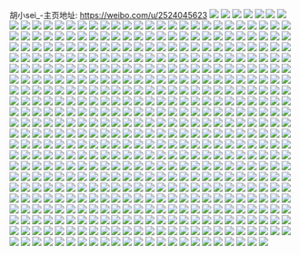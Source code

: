 胡小sei_-主页地址: https://weibo.com/u/2524045623 
![](https://wx4.sinaimg.cn/mw2000/9671e137ly1h9jtizzj4oj229k30rb2b.jpg) 
![](https://wx4.sinaimg.cn/mw2000/9671e137ly1h9jtixs7szj20sg16oe3r.jpg) 
![](https://wx4.sinaimg.cn/mw2000/9671e137ly1h9jtj1sfbcj226x2x8b2b.jpg) 
![](https://wx4.sinaimg.cn/mw2000/9671e137ly1h9jtj3lduij229d30ihdu.jpg) 
![](https://wx4.sinaimg.cn/mw2000/9671e137ly1h9jtj534hcj216o1kwe16.jpg) 
![](https://wx4.sinaimg.cn/mw2000/9671e137ly1h9jtj4ol1tj22bm33hb2b.jpg) 
![](https://wx4.sinaimg.cn/mw2000/9671e137ly1h9ct6jy5noj22c0340npf.jpg) 
![](https://wx4.sinaimg.cn/mw2000/9671e137ly1h9ct6kn1z4j20ph11v16u.jpg) 
![](https://wx4.sinaimg.cn/mw2000/9671e137ly1h94yoa6qpzj20u01917e5.jpg) 
![](https://wx4.sinaimg.cn/mw2000/9671e137ly1h8vrreds8tj235s23ukjm.jpg) 
![](https://wx4.sinaimg.cn/mw2000/9671e137gy1h8jf7hknqqj20u018ztf4.jpg) 
![](https://wx4.sinaimg.cn/mw2000/9671e137gy1h8jf7gxkb1j218z0u0qfx.jpg) 
![](https://wx4.sinaimg.cn/mw2000/9671e137gy1h8jf7i7z0pj20u018z44z.jpg) 
![](https://wx4.sinaimg.cn/mw2000/9671e137gy1h88j7a2yedj22c02bzhdt.jpg) 
![](https://wx4.sinaimg.cn/mw2000/9671e137ly1h8143k3xccj21400u07l5.jpg) 
![](https://wx4.sinaimg.cn/mw2000/9671e137ly1h8143i1egtj21400u0tj1.jpg) 
![](https://wx4.sinaimg.cn/mw2000/9671e137ly1h7e1u9pt25j22801o0hdu.jpg) 
![](https://wx4.sinaimg.cn/mw2000/9671e137ly1h76ew4h3l4j20tz10h41n.jpg) 
![](https://wx4.sinaimg.cn/mw2000/9671e137ly1h729immktij20ru0qnmxj.jpg) 
![](https://wx4.sinaimg.cn/mw2000/9671e137ly1h6mgf1ech7j20u0140qah.jpg) 
![](https://wx4.sinaimg.cn/mw2000/9671e137ly1h69vlbsi7bj20u013qwq1.jpg) 
![](https://wx4.sinaimg.cn/mw2000/9671e137ly1h630o1gqa9j21400u048o.jpg) 
![](https://wx4.sinaimg.cn/mw2000/9671e137ly1h630o0sjwyj20u0140qcw.jpg) 
![](https://wx4.sinaimg.cn/mw2000/9671e137ly1h630o162akj21400u0n2m.jpg) 
![](https://wx4.sinaimg.cn/mw2000/9671e137ly1h5xzi09paxj20u01dujxn.jpg) 
![](https://wx4.sinaimg.cn/mw2000/9671e137ly1h5utx77jsqj21x12k27wh.jpg) 
![](https://wx4.sinaimg.cn/mw2000/9671e137ly1h5utx7y8aij2340340qv5.jpg) 
![](https://wx4.sinaimg.cn/mw2000/9671e137ly1h5i0pv3ggbj20u0191n7d.jpg) 
![](https://wx4.sinaimg.cn/mw2000/9671e137ly1h5i0ptirg6j20u014079p.jpg) 
![](https://wx4.sinaimg.cn/mw2000/9671e137ly1h5i0pucu0wj20u010x7c4.jpg) 
![](https://wx4.sinaimg.cn/mw2000/9671e137ly1h5i0pvn23uj21910u0wjv.jpg) 
![](https://wx4.sinaimg.cn/mw2000/9671e137ly1h4yk4u3i3xj22nn1zqb29.jpg) 
![](https://wx4.sinaimg.cn/mw2000/9671e137ly1h4yk50u6moj20zk0qodhg.jpg) 
![](https://wx4.sinaimg.cn/mw2000/9671e137ly1h4yk4vxx6jj22bm1jr7wh.jpg) 
![](https://wx4.sinaimg.cn/mw2000/9671e137ly1h4yk50ctbcj22a431hqv7.jpg) 
![](https://wx4.sinaimg.cn/mw2000/9671e137ly1h4txe2opzxj23402c0npf.jpg) 
![](https://wx4.sinaimg.cn/mw2000/9671e137ly1h4txeau61sj22dc35s1kz.jpg) 
![](https://wx4.sinaimg.cn/mw2000/9671e137ly1h4txe45jxnj22dc35s1dt.jpg) 
![](https://wx4.sinaimg.cn/mw2000/9671e137ly1h4sq32fi43j21o0280e82.jpg) 
![](https://wx4.sinaimg.cn/mw2000/9671e137ly1h4jbrdmiogj20zk0qodhg.jpg) 
![](https://wx4.sinaimg.cn/mw2000/9671e137ly1h3rbvwu88fj20ty0olwi0.jpg) 
![](https://wx4.sinaimg.cn/mw2000/9671e137ly1h3kevz4no9j20u01hc45g.jpg) 
![](https://wx4.sinaimg.cn/mw2000/9671e137ly1h3jq8zy8xtj21hc0u0ahf.jpg) 
![](https://wx4.sinaimg.cn/mw2000/9671e137ly1h36vvr7tfbj20u00u0tfl.jpg) 
![](https://wx4.sinaimg.cn/mw2000/9671e137ly1h2t2kmn7fpj20u00u0n2w.jpg) 
![](https://wx4.sinaimg.cn/mw2000/9671e137ly1h2t2kn458nj20u00u00xy.jpg) 
![](https://wx4.sinaimg.cn/mw2000/9671e137ly1h2t2knxjmdj20u00u0aie.jpg) 
![](https://wx4.sinaimg.cn/mw2000/9671e137ly1h2t2kmbji9j21400u0qao.jpg) 
![](https://wx4.sinaimg.cn/mw2000/9671e137ly1h2t2klx01tj21400u047b.jpg) 
![](https://wx4.sinaimg.cn/mw2000/9671e137ly1h2t2kjysatj21400u0477.jpg) 
![](https://wx4.sinaimg.cn/mw2000/9671e137ly1h2t2kocxuyj20u00u0dlp.jpg) 
![](https://wx4.sinaimg.cn/mw2000/9671e137ly1h2t2klh0gnj20sg23uww6.jpg) 
![](https://wx4.sinaimg.cn/mw2000/9671e137ly1h2t2mri8ynj20u00ua790.jpg) 
![](https://wx4.sinaimg.cn/mw2000/9671e137ly1h2j6kqx0tij20tx0signo.jpg) 
![](https://wx4.sinaimg.cn/mw2000/9671e137ly1h2j6l389myj20tu1giq60.jpg) 
![](https://wx4.sinaimg.cn/mw2000/9671e137ly1h2cwn7jfgcj20ce09c3yv.jpg) 
![](https://wx4.sinaimg.cn/mw2000/9671e137ly1h2abgcykuqj21400u0dn1.jpg) 
![](https://wx4.sinaimg.cn/mw2000/9671e137ly1h2abge4cvtj20u00u011a.jpg) 
![](https://wx4.sinaimg.cn/mw2000/9671e137ly1h2abgb3zepj20u01407ec.jpg) 
![](https://wx4.sinaimg.cn/mw2000/9671e137ly1h26qzz8wz7j20u00u044w.jpg) 
![](https://wx4.sinaimg.cn/mw2000/9671e137ly1h1wsnrkg0rj20wi0nrn1i.jpg) 
![](https://wx4.sinaimg.cn/mw2000/9671e137ly1h1qeuhcphpj20u00ur0zz.jpg) 
![](https://wx4.sinaimg.cn/mw2000/9671e137ly1h1qev63pb5j20rs0rswhe.jpg) 
![](https://wx4.sinaimg.cn/mw2000/9671e137ly1h1m5xmi1bmj20wi0pywj8.jpg) 
![](https://wx4.sinaimg.cn/mw2000/9671e137ly1h1i71j088xj20wi0j241t.jpg) 
![](https://wx4.sinaimg.cn/mw2000/9671e137ly1h1auk474byj20r2103ajw.jpg) 
![](https://wx4.sinaimg.cn/mw2000/9671e137ly1h17acjio6cj20u0140n9b.jpg) 
![](https://wx4.sinaimg.cn/mw2000/9671e137ly1h0umbuiktgj22pe1wwhdy.jpg) 
![](https://wx4.sinaimg.cn/mw2000/9671e137ly1h0niqm7cr1j20v807r74x.jpg) 
![](https://wx4.sinaimg.cn/mw2000/9671e137ly1h0j1dipcp5j20u20sfwhj.jpg) 
![](https://wx4.sinaimg.cn/mw2000/9671e137ly1h0j1dj03z4j20n00lgdhl.jpg) 
![](https://wx4.sinaimg.cn/mw2000/9671e137ly1h0hu41bh08j22c02c0npg.jpg) 
![](https://wx4.sinaimg.cn/mw2000/9671e137ly1h093cv3hm9j20wf0bndg8.jpg) 
![](https://wx4.sinaimg.cn/mw2000/9671e137ly1h08qrt4vk2j20u01vind9.jpg) 
![](https://wx4.sinaimg.cn/mw2000/9671e137ly1gzzz0y39lsj22c02c0npd.jpg) 
![](https://wx4.sinaimg.cn/mw2000/9671e137ly1gzzz0yngo5j20wi0bcmzk.jpg) 
![](https://wx4.sinaimg.cn/mw2000/9671e137ly1gzxyzen0b4j21400u0guj.jpg) 
![](https://wx4.sinaimg.cn/mw2000/9671e137ly1gzxyzdr37rj20u00u010a.jpg) 
![](https://wx4.sinaimg.cn/mw2000/9671e137ly1gzxyzctxiuj20u01400xb.jpg) 
![](https://wx4.sinaimg.cn/mw2000/9671e137ly1gztmu7ipi5j20wi0u440a.jpg) 
![](https://wx4.sinaimg.cn/mw2000/9671e137ly1gzmnxt8czjj20wi0jkadj.jpg) 
![](https://wx4.sinaimg.cn/mw2000/9671e137ly1gzmanlm0xej20wi0higoq.jpg) 
![](https://wx4.sinaimg.cn/mw2000/9671e137ly1gzk5viez7lj20mi0u0gpo.jpg) 
![](https://wx4.sinaimg.cn/mw2000/9671e137ly1gzfraie7xij22312321ky.jpg) 
![](https://wx4.sinaimg.cn/mw2000/9671e137ly1gzfragiwdej217q1mch5c.jpg) 
![](https://wx4.sinaimg.cn/mw2000/9671e137ly1gzejos1oilj23402c0e82.jpg) 
![](https://wx4.sinaimg.cn/mw2000/9671e137ly1gzd55f4o05j20u0140teq.jpg) 
![](https://wx4.sinaimg.cn/mw2000/9671e137ly1gzaooi1ipxj23402c0kjl.jpg) 
![](https://wx4.sinaimg.cn/mw2000/9671e137ly1gz9mv2ie16j21mr1mre81.jpg) 
![](https://wx4.sinaimg.cn/mw2000/9671e137ly1gz56kvqmitj22al324hdu.jpg) 
![](https://wx4.sinaimg.cn/mw2000/9671e137ly1gz46bodedvj21410u0dqh.jpg) 
![](https://wx4.sinaimg.cn/mw2000/9671e137ly1gz1wu8285aj20sg16onk7.jpg) 
![](https://wx4.sinaimg.cn/mw2000/9671e137ly1gz1wu95638j216o0sgast.jpg) 
![](https://wx4.sinaimg.cn/mw2000/9671e137ly1gz1wur2pk4j20u0140wop.jpg) 
![](https://wx4.sinaimg.cn/mw2000/9671e137ly1gz1wul53u2j22c03407wi.jpg) 
![](https://wx4.sinaimg.cn/mw2000/9671e137ly1gz1wuhavckj21o02801ky.jpg) 
![](https://wx4.sinaimg.cn/mw2000/9671e137ly1gz1wutqzsyj21kg23anpd.jpg) 
![](https://wx4.sinaimg.cn/mw2000/9671e137ly1gz1wu6xuhsj21s035s4qq.jpg) 
![](https://wx4.sinaimg.cn/mw2000/9671e137ly1gz1wue31r8j22dc35shdv.jpg) 
![](https://wx4.sinaimg.cn/mw2000/9671e137ly1gz1wupkxyhj20sg16ohdb.jpg) 
![](https://wx4.sinaimg.cn/mw2000/9671e137ly1gynxti3k4wj21o0280e83.jpg) 
![](https://wx4.sinaimg.cn/mw2000/9671e137ly1gyi8piuwypj220r20sb29.jpg) 
![](https://wx4.sinaimg.cn/mw2000/9671e137ly1gy90n03z0nj21fb157dxr.jpg) 
![](https://wx4.sinaimg.cn/mw2000/9671e137ly1gy90ogreslj213a0o1dni.jpg) 
![](https://wx4.sinaimg.cn/mw2000/9671e137ly1gy0t9ap3rwj21dc220x6p.jpg) 
![](https://wx4.sinaimg.cn/mw2000/9671e137ly1gy0t970jb2j20zk0szmyr.jpg) 
![](https://wx4.sinaimg.cn/mw2000/9671e137ly1gy0t979aecj20wi0e9q5l.jpg) 
![](https://wx4.sinaimg.cn/mw2000/9671e137ly1gy0t97lrqyj20wi12rn2i.jpg) 
![](https://wx4.sinaimg.cn/mw2000/9671e137ly1gy0t98a4vzj20wi0hlabi.jpg) 
![](https://wx4.sinaimg.cn/mw2000/9671e137ly1gxzriunflij2280280hdt.jpg) 
![](https://wx4.sinaimg.cn/mw2000/9671e137ly1gxs8yxcn23j20u01sydke.jpg) 
![](https://wx4.sinaimg.cn/mw2000/9671e137ly1gxs8zp769rj20u01syq93.jpg) 
![](https://wx4.sinaimg.cn/mw2000/9671e137ly1gxs8zm74efj20u01syn4j.jpg) 
![](https://wx4.sinaimg.cn/mw2000/9671e137ly1gxs8yv75x0j20u01sy7ag.jpg) 
![](https://wx4.sinaimg.cn/mw2000/9671e137ly1gxq91ee8gzj21400u0aek.jpg) 
![](https://wx4.sinaimg.cn/mw2000/9671e137ly1gxh9w31e3nj21hc0u078g.jpg) 
![](https://wx4.sinaimg.cn/mw2000/9671e137ly1gxh9w3fu54j20u017941f.jpg) 
![](https://wx4.sinaimg.cn/mw2000/9671e137ly1gxdbmdedwaj20u014144g.jpg) 
![](https://wx4.sinaimg.cn/mw2000/9671e137ly1gx8zmryvvmj20wi0joq4a.jpg) 
![](https://wx4.sinaimg.cn/mw2000/9671e137ly1gx330js8m3j20sw1bpjvv.jpg) 
![](https://wx4.sinaimg.cn/mw2000/9671e137ly1gx0ztpxglaj21qi334qv7.jpg) 
![](https://wx4.sinaimg.cn/mw2000/9671e137ly1gx0ztnkqlnj21o0280e81.jpg) 
![](https://wx4.sinaimg.cn/mw2000/9671e137ly1gx0zuka30mj20u016ak14.jpg) 
![](https://wx4.sinaimg.cn/mw2000/9671e137ly1gwylrenuopj20u0140and.jpg) 
![](https://wx4.sinaimg.cn/mw2000/9671e137ly1gwrqh6smkqj20wi0rrjth.jpg) 
![](https://wx4.sinaimg.cn/mw2000/9671e137ly1gwobucz9spj20ts0sltai.jpg) 
![](https://wx4.sinaimg.cn/mw2000/9671e137ly1gwobuclgw0j20t30rrjt8.jpg) 
![](https://wx4.sinaimg.cn/mw2000/9671e137ly1gw6zsjozfhj20u0140dk2.jpg) 
![](https://wx4.sinaimg.cn/mw2000/9671e137ly1gw6zsgbq13j20u0179qaw.jpg) 
![](https://wx4.sinaimg.cn/mw2000/9671e137ly1gw6zsj3tkaj21400u011k.jpg) 
![](https://wx4.sinaimg.cn/mw2000/9671e137ly1gw6zsgm4vvj20n00uo0ub.jpg) 
![](https://wx4.sinaimg.cn/mw2000/9671e137ly1gw13ytyzasj20wi0aomyf.jpg) 
![](https://wx4.sinaimg.cn/mw2000/002KODzhly1gvhluivf1bj60wi0um0xm02.jpg) 
![](https://wx4.sinaimg.cn/mw2000/002KODzhly1gvcnp1l8e4j60u014011j02.jpg) 
![](https://wx4.sinaimg.cn/mw2000/002KODzhly1gvbecigghjj61400u07ed02.jpg) 
![](https://wx4.sinaimg.cn/mw2000/002KODzhly1gvbech718lj61400u0jy102.jpg) 
![](https://wx4.sinaimg.cn/mw2000/002KODzhly1gvbecjjoxuj60u014043b02.jpg) 
![](https://wx4.sinaimg.cn/mw2000/002KODzhly1gvbeckobzwj60u0140dnu02.jpg) 
![](https://wx4.sinaimg.cn/mw2000/002KODzhly1gue5p089g9j60u0190djs02.jpg) 
![](https://wx4.sinaimg.cn/mw2000/9671e137ly1gue4o1n61rj20u0190aiu.jpg) 
![](https://wx4.sinaimg.cn/mw2000/9671e137ly1gue4nyfox5j20u019014e.jpg) 
![](https://wx4.sinaimg.cn/mw2000/002KODzhly1gue4nzevg9j60u0190jy802.jpg) 
![](https://wx4.sinaimg.cn/mw2000/002KODzhly1gud0uot8iaj61400u04f802.jpg) 
![](https://wx4.sinaimg.cn/mw2000/002KODzhly1gud0ur9jg5j61400u0jze02.jpg) 
![](https://wx4.sinaimg.cn/mw2000/9671e137ly1gud0uqi9tkj20u0140149.jpg) 
![](https://wx4.sinaimg.cn/mw2000/002KODzhly1gud0umjvf6j61400u047902.jpg) 
![](https://wx4.sinaimg.cn/mw2000/9671e137ly1gud0upi4q4j20u0140guo.jpg) 
![](https://wx4.sinaimg.cn/mw2000/002KODzhly1gud0unoobkj60u0140qfx02.jpg) 
![](https://wx4.sinaimg.cn/mw2000/002KODzhly1gucwptgtvkj60u0140jvz02.jpg) 
![](https://wx4.sinaimg.cn/mw2000/002KODzhly1gu0dept4fhj62801o07wh02.jpg) 
![](https://wx4.sinaimg.cn/mw2000/002KODzhly1gtyugc8oruj60900ay74h02.jpg) 
![](https://wx4.sinaimg.cn/mw2000/002KODzhly1gtryogklt3j60u00u0n7002.jpg) 
![](https://wx4.sinaimg.cn/mw2000/002KODzhly1gtpyu0z9wdj62c0340x6q02.jpg) 
![](https://wx4.sinaimg.cn/mw2000/002KODzhly1gtpyu47cbmj62c02c0npe02.jpg) 
![](https://wx4.sinaimg.cn/mw2000/002KODzhly1gtpytydsi7j62c0340b2b02.jpg) 
![](https://wx4.sinaimg.cn/mw2000/9671e137ly1gtpyu6vcnjj23402c0npf.jpg) 
![](https://wx4.sinaimg.cn/mw2000/002KODzhly1gtpyu8ptzbj622o1k0kjl02.jpg) 
![](https://wx4.sinaimg.cn/mw2000/002KODzhly1gtpyub5pakj62c0340e8502.jpg) 
![](https://wx4.sinaimg.cn/mw2000/002KODzhly1gthvxv3075j629q29q7wi02.jpg) 
![](https://wx4.sinaimg.cn/mw2000/002KODzhly1gtgm4r3cvbj62801o0e8202.jpg) 
![](https://wx4.sinaimg.cn/mw2000/9671e137ly1gtgm4ejglqj22801o0kjm.jpg) 
![](https://wx4.sinaimg.cn/mw2000/002KODzhly1gtgm4ge03vj62c02c0hdv02.jpg) 
![](https://wx4.sinaimg.cn/mw2000/002KODzhly1gtgm4hwa76j62c02c0x6q02.jpg) 
![](https://wx4.sinaimg.cn/mw2000/002KODzhly1gtgm4kz2rrj62c02c0npe02.jpg) 
![](https://wx4.sinaimg.cn/mw2000/002KODzhly1gtgm4ohdcmj62c03407wk02.jpg) 
![](https://wx4.sinaimg.cn/mw2000/9671e137ly1gtaws61ra5j22c02c0e82.jpg) 
![](https://wx4.sinaimg.cn/mw2000/9671e137ly1gt7cy67e2yj22c02c0e82.jpg) 
![](https://wx4.sinaimg.cn/mw2000/9671e137ly1gt7cy2v062j22vj1x17wi.jpg) 
![](https://wx4.sinaimg.cn/mw2000/9671e137ly1gt7cy52zhjj234022o7wl.jpg) 
![](https://wx4.sinaimg.cn/mw2000/9671e137ly1gt7cy3jhvfj22og1sbnpd.jpg) 
![](https://wx4.sinaimg.cn/mw2000/9671e137ly1gt6bv6v7hlj23402c0e83.jpg) 
![](https://wx4.sinaimg.cn/mw2000/9671e137ly1gt3ehs4d0bj22c02c0npd.jpg) 
![](https://wx4.sinaimg.cn/mw2000/9671e137ly1gt3ehritocj22c033yhdu.jpg) 
![](https://wx4.sinaimg.cn/mw2000/9671e137ly1gssjz3zruqj231q2141kz.jpg) 
![](https://wx4.sinaimg.cn/mw2000/9671e137ly1gssjz66ra0j224o2u9qv6.jpg) 
![](https://wx4.sinaimg.cn/mw2000/9671e137ly1gslikocfo2j2309219b2a.jpg) 
![](https://wx4.sinaimg.cn/mw2000/9671e137ly1gslikn1yxcj22bp2bpu0y.jpg) 
![](https://wx4.sinaimg.cn/mw2000/9671e137ly1gsi0av94zvj20tu0tu0w6.jpg) 
![](https://wx4.sinaimg.cn/mw2000/9671e137ly1gsgwztt1z8j22wg1xnqv6.jpg) 
![](https://wx4.sinaimg.cn/mw2000/9671e137ly1gseejg8g7rj20u0140wr2.jpg) 
![](https://wx4.sinaimg.cn/mw2000/9671e137ly1gseejhxb5vj20u00u0qbu.jpg) 
![](https://wx4.sinaimg.cn/mw2000/9671e137ly1gseejjqpebj20u00u0k2y.jpg) 
![](https://wx4.sinaimg.cn/mw2000/9671e137ly1gs2yxqjmg1j20u00u0tdu.jpg) 
![](https://wx4.sinaimg.cn/mw2000/9671e137ly1gs1urm5t8cj210e0u010h.jpg) 
![](https://wx4.sinaimg.cn/mw2000/9671e137ly1gryts97tx3j231q214u0y.jpg) 
![](https://wx4.sinaimg.cn/mw2000/9671e137ly1grmo6oua6yj21400u0ag7.jpg) 
![](https://wx4.sinaimg.cn/mw2000/9671e137ly1grmo6pxp26j21900u045b.jpg) 
![](https://wx4.sinaimg.cn/mw2000/9671e137ly1gr2wiulu1lj20q40q4mzb.jpg) 
![](https://wx4.sinaimg.cn/mw2000/9671e137ly1gr2wixhj0tj20u00u0aee.jpg) 
![](https://wx4.sinaimg.cn/mw2000/002KODzhly1gr2wlq7lx1j60u00u0djj02.jpg) 
![](https://wx4.sinaimg.cn/mw2000/9671e137ly1gr2wive9s6j21400u04a5.jpg) 
![](https://wx4.sinaimg.cn/mw2000/9671e137ly1gr2wiy5r8cj20u00u0794.jpg) 
![](https://wx4.sinaimg.cn/mw2000/9671e137ly1gr2wiwt7l3j20u0140k3p.jpg) 
![](https://wx4.sinaimg.cn/mw2000/9671e137ly1gr2wo2vomhj20u00u0te2.jpg) 
![](https://wx4.sinaimg.cn/mw2000/9671e137ly1gr2woji2n8j20u01a149p.jpg) 
![](https://wx4.sinaimg.cn/mw2000/9671e137ly1gr30b2d2msj20u00u0gue.jpg) 
![](https://wx4.sinaimg.cn/mw2000/9671e137ly1gr2oiq3dw9j20u0140nbk.jpg) 
![](https://wx4.sinaimg.cn/mw2000/9671e137ly1gqx2gg4afwj21o0280e81.jpg) 
![](https://wx4.sinaimg.cn/mw2000/9671e137ly1gqx2geevp4j21o0280kjl.jpg) 
![](https://wx4.sinaimg.cn/mw2000/9671e137ly1gqx2gclrqtj21o02807wh.jpg) 
![](https://wx4.sinaimg.cn/mw2000/9671e137ly1gqx2gdeikzj21o02801kx.jpg) 
![](https://wx4.sinaimg.cn/mw2000/9671e137ly1gqw15eitc4j21410u0drn.jpg) 
![](https://wx4.sinaimg.cn/mw2000/9671e137ly1gqq757e1cij20u0140h0m.jpg) 
![](https://wx4.sinaimg.cn/mw2000/9671e137ly1gqlagvv0wdj20r20x7ae0.jpg) 
![](https://wx4.sinaimg.cn/mw2000/9671e137ly1gqd3u6ztnvj20u0140n5v.jpg) 
![](https://wx4.sinaimg.cn/mw2000/9671e137ly1gqd3u7tsa8j20u0140dni.jpg) 
![](https://wx4.sinaimg.cn/mw2000/9671e137ly1gqa2vw5r7bj20u10u010f.jpg) 
![](https://wx4.sinaimg.cn/mw2000/9671e137ly1gq4e7v9pmnj22za28hx6u.jpg) 
![](https://wx4.sinaimg.cn/mw2000/9671e137ly1gq4e7y4uzij22xp2xpu0z.jpg) 
![](https://wx4.sinaimg.cn/mw2000/9671e137ly1gpx8ca8rmij21400u0tm7.jpg) 
![](https://wx4.sinaimg.cn/mw2000/9671e137ly1gpx8c9jkm7j21400u0app.jpg) 
![](https://wx4.sinaimg.cn/mw2000/9671e137ly1gpmynoss2tj20tx2iqqo9.jpg) 
![](https://wx4.sinaimg.cn/mw2000/9671e137ly1gph1ng0ahtj23g22kynpg.jpg) 
![](https://wx4.sinaimg.cn/mw2000/9671e137ly1gp99y2vmmtj221p32k7wi.jpg) 
![](https://wx4.sinaimg.cn/mw2000/9671e137ly1gp99y3cht9j20wa1cf7lv.jpg) 
![](https://wx4.sinaimg.cn/mw2000/9671e137ly1gp99y53zd8j242x2pyu11.jpg) 
![](https://wx4.sinaimg.cn/mw2000/9671e137ly1gp99y6j1k1j22v64ase83.jpg) 
![](https://wx4.sinaimg.cn/mw2000/9671e137ly1gp5kh8o0kij20qo0zkac9.jpg) 
![](https://wx4.sinaimg.cn/mw2000/9671e137ly1gp5kh9nj4sj20u00u0aek.jpg) 
![](https://wx4.sinaimg.cn/mw2000/9671e137ly1gp29zwadzkj20u01ha17x.jpg) 
![](https://wx4.sinaimg.cn/mw2000/9671e137ly1gp29zxo9xxj21hc0u013w.jpg) 
![](https://wx4.sinaimg.cn/mw2000/9671e137ly1gp29zvpqi5j20u0140qf3.jpg) 
![](https://wx4.sinaimg.cn/mw2000/9671e137ly1gp29zx3e98j21hb0u0woo.jpg) 
![](https://wx4.sinaimg.cn/mw2000/9671e137ly1goxqr0wyyoj21900u0e65.jpg) 
![](https://wx4.sinaimg.cn/mw2000/9671e137ly1goxqr2fswhj21900u0e04.jpg) 
![](https://wx4.sinaimg.cn/mw2000/9671e137ly1goxqr08yrjj20u0190h66.jpg) 
![](https://wx4.sinaimg.cn/mw2000/9671e137ly1goxqr1se24j20u0191azf.jpg) 
![](https://wx4.sinaimg.cn/mw2000/9671e137ly1go2hsgb0t4j20u00u0qci.jpg) 
![](https://wx4.sinaimg.cn/mw2000/9671e137ly1go2hshjydij20u0190144.jpg) 
![](https://wx4.sinaimg.cn/mw2000/9671e137ly1go2hsjboe1j21900u0tn4.jpg) 
![](https://wx4.sinaimg.cn/mw2000/9671e137ly1go2hsjv3bij20u0190tjm.jpg) 
![](https://wx4.sinaimg.cn/mw2000/9671e137ly1go2hskt9x7j21910u0k0q.jpg) 
![](https://wx4.sinaimg.cn/mw2000/9671e137ly1go2hsijarmj20u019012j.jpg) 
![](https://wx4.sinaimg.cn/mw2000/9671e137ly1go2hsi1fccj20u0190gvb.jpg) 
![](https://wx4.sinaimg.cn/mw2000/9671e137ly1go2hsk9a56j20u00u0dny.jpg) 
![](https://wx4.sinaimg.cn/mw2000/9671e137ly1go2hsh0pynj21900u016o.jpg) 
![](https://wx4.sinaimg.cn/mw2000/9671e137ly1gnt9nv53xaj221b31yhdu.jpg) 
![](https://wx4.sinaimg.cn/mw2000/9671e137ly1gnt9nwoq21j222o340qv7.jpg) 
![](https://wx4.sinaimg.cn/mw2000/9671e137ly1gnt9ny3go0j221n32hhdu.jpg) 
![](https://wx4.sinaimg.cn/mw2000/9671e137ly1gnt9ntzef5j221b31zqv6.jpg) 
![](https://wx4.sinaimg.cn/mw2000/9671e137ly1gnomu1mftcj23402c0h8l.jpg) 
![](https://wx4.sinaimg.cn/mw2000/9671e137ly1gnomvfw7rhj20yo0q0qjk.jpg) 
![](https://wx4.sinaimg.cn/mw2000/9671e137ly1gnomu4zd36j24tc37k1l1.jpg) 
![](https://wx4.sinaimg.cn/mw2000/9671e137ly1gnomtwl01vj22c03401kz.jpg) 
![](https://wx4.sinaimg.cn/mw2000/9671e137ly1gnoke3j2c2j20s01h5dnl.jpg) 
![](https://wx4.sinaimg.cn/mw2000/9671e137ly1gnoke3vtjzj207708kdfp.jpg) 
![](https://wx4.sinaimg.cn/mw2000/9671e137ly1gnhfgk081mj20rs1aw7md.jpg) 
![](https://wx4.sinaimg.cn/mw2000/9671e137ly1gnhfgosi33j20rs1847le.jpg) 
![](https://wx4.sinaimg.cn/mw2000/9671e137ly1gnhfgko0jxj20rs1cm7lx.jpg) 
![](https://wx4.sinaimg.cn/mw2000/9671e137ly1gnhfgo0o2xj20rs15oaqe.jpg) 
![](https://wx4.sinaimg.cn/mw2000/9671e137ly1gnhfgncoxzj20rs223b0t.jpg) 
![](https://wx4.sinaimg.cn/mw2000/9671e137ly1gnhfglvb1oj20rs1q9aqw.jpg) 
![](https://wx4.sinaimg.cn/mw2000/9671e137ly1gnhfgjce28j20rs1qi4qj.jpg) 
![](https://wx4.sinaimg.cn/mw2000/9671e137ly1gnhfglcnlaj20u0140wq7.jpg) 
![](https://wx4.sinaimg.cn/mw2000/9671e137ly1gnbxtedyavj23rk2ide84.jpg) 
![](https://wx4.sinaimg.cn/mw2000/9671e137ly1gnbxtj0sz3j24tc37k7wm.jpg) 
![](https://wx4.sinaimg.cn/mw2000/9671e137ly1gnbxtld5mjj22oq415hdv.jpg) 
![](https://wx4.sinaimg.cn/mw2000/9671e137ly1gmd54x1ewmj20u0190qf3.jpg) 
![](https://wx4.sinaimg.cn/mw2000/9671e137ly1gmd54zf0ruj20u0190wot.jpg) 
![](https://wx4.sinaimg.cn/mw2000/9671e137ly1gmd54yka5qj20u0190gwx.jpg) 
![](https://wx4.sinaimg.cn/mw2000/9671e137ly1gmd54wharqj20u0190tt4.jpg) 
![](https://wx4.sinaimg.cn/mw2000/9671e137ly1gmd54xf6q3j21900u0qj7.jpg) 
![](https://wx4.sinaimg.cn/mw2000/9671e137ly1gmd54z2ejcj20u0191wo3.jpg) 
![](https://wx4.sinaimg.cn/mw2000/9671e137ly1gmauoiwya3j20gh06p0sz.jpg) 
![](https://wx4.sinaimg.cn/mw2000/9671e137ly1gm6ac6j1krj20u01907fj.jpg) 
![](https://wx4.sinaimg.cn/mw2000/9671e137ly1gm6ac5xhg1j20u019015b.jpg) 
![](https://wx4.sinaimg.cn/mw2000/9671e137ly1gm4z259e2kj21400u0tng.jpg) 
![](https://wx4.sinaimg.cn/mw2000/9671e137ly1glztfk16gjj20n30usk0n.jpg) 
![](https://wx4.sinaimg.cn/mw2000/9671e137ly1glztfl2xm0j20u014047a.jpg) 
![](https://wx4.sinaimg.cn/mw2000/9671e137ly1glnsgg3g8tj20u01414e8.jpg) 
![](https://wx4.sinaimg.cn/mw2000/9671e137ly1gllizcmulxj20u0140hd6.jpg) 
![](https://wx4.sinaimg.cn/mw2000/9671e137ly1gllizd2w2gj20u0190wxd.jpg) 
![](https://wx4.sinaimg.cn/mw2000/9671e137ly1glegrmwlesj21900u0al8.jpg) 
![](https://wx4.sinaimg.cn/mw2000/9671e137ly1glegriz5qfj218l0u0dwo.jpg) 
![](https://wx4.sinaimg.cn/mw2000/9671e137ly1glegrjldcuj21400u0du7.jpg) 
![](https://wx4.sinaimg.cn/mw2000/9671e137ly1glegri5a4qj21400u07cj.jpg) 
![](https://wx4.sinaimg.cn/mw2000/9671e137ly1glegrilfvgj21400u07ft.jpg) 
![](https://wx4.sinaimg.cn/mw2000/9671e137ly1glegrhqfwij21400u0187.jpg) 
![](https://wx4.sinaimg.cn/mw2000/9671e137ly1glegrmihh6j21400u0wru.jpg) 
![](https://wx4.sinaimg.cn/mw2000/9671e137ly1glegrl4w1hj21400u0n6s.jpg) 
![](https://wx4.sinaimg.cn/mw2000/9671e137ly1glegrkqfuij21400u0q9k.jpg) 
![](https://wx4.sinaimg.cn/mw2000/9671e137ly1glegrka0tlj21400u0tjl.jpg) 
![](https://wx4.sinaimg.cn/mw2000/9671e137ly1glegrlrefuj20m80asta9.jpg) 
![](https://wx4.sinaimg.cn/mw2000/9671e137ly1glegrm2vn6j20m80go76o.jpg) 
![](https://wx4.sinaimg.cn/mw2000/9671e137ly1gkvoylo9ywj20u01914kn.jpg) 
![](https://wx4.sinaimg.cn/mw2000/9671e137ly1gkvoymkovpj20u0190h7x.jpg) 
![](https://wx4.sinaimg.cn/mw2000/9671e137ly1gkvoynt4g5j20u0190nbd.jpg) 
![](https://wx4.sinaimg.cn/mw2000/9671e137ly1gkvoyn6n1yj20u00u0gzo.jpg) 
![](https://wx4.sinaimg.cn/mw2000/9671e137ly1gkvoykbkdzj20u00u07gw.jpg) 
![](https://wx4.sinaimg.cn/mw2000/9671e137ly1gkvoyoi7xvj21910u07kv.jpg) 
![](https://wx4.sinaimg.cn/mw2000/9671e137ly1gkkf1jnrboj213z0u0qfq.jpg) 
![](https://wx4.sinaimg.cn/mw2000/9671e137ly1gkkf1k9rdrj21400u0qji.jpg) 
![](https://wx4.sinaimg.cn/mw2000/9671e137ly1gkj8pckcm7j21910u0h1w.jpg) 
![](https://wx4.sinaimg.cn/mw2000/9671e137ly1gkh0sqjneqj20u0191tld.jpg) 
![](https://wx4.sinaimg.cn/mw2000/9671e137ly1gjq8lud0k6j20u02i0wz1.jpg) 
![](https://wx4.sinaimg.cn/mw2000/9671e137ly1gjictbkchgj21400u0dx3.jpg) 
![](https://wx4.sinaimg.cn/mw2000/9671e137ly1gjictaa2g7j21400u0k2z.jpg) 
![](https://wx4.sinaimg.cn/mw2000/9671e137ly1gji99ucs5yj20u0191wo1.jpg) 
![](https://wx4.sinaimg.cn/mw2000/9671e137ly1gji99kc4z8j21910u0dm0.jpg) 
![](https://wx4.sinaimg.cn/mw2000/9671e137ly1gji9a31volj20u0190wod.jpg) 
![](https://wx4.sinaimg.cn/mw2000/9671e137ly1gji9a7rggzj21910u0dlu.jpg) 
![](https://wx4.sinaimg.cn/mw2000/9671e137ly1giznp5xr31j22ui49p4qx.jpg) 
![](https://wx4.sinaimg.cn/mw2000/9671e137ly1giznpb0w4bj22ol40xe88.jpg) 
![](https://wx4.sinaimg.cn/mw2000/9671e137ly1gip90ga8t0j20u0191amc.jpg) 
![](https://wx4.sinaimg.cn/mw2000/9671e137ly1gip90kzix1j20u0191wqp.jpg) 
![](https://wx4.sinaimg.cn/mw2000/9671e137ly1gip90lk0goj21910u0wq5.jpg) 
![](https://wx4.sinaimg.cn/mw2000/9671e137ly1gip90jftojj21910u0tnw.jpg) 
![](https://wx4.sinaimg.cn/mw2000/9671e137ly1gip90jxvtaj20u0190k32.jpg) 
![](https://wx4.sinaimg.cn/mw2000/9671e137ly1gip90kigs9j21910u0k7y.jpg) 
![](https://wx4.sinaimg.cn/mw2000/9671e137ly1gip90i52g9j20u0191tkn.jpg) 
![](https://wx4.sinaimg.cn/mw2000/9671e137ly1gip90ilkbaj21910u016i.jpg) 
![](https://wx4.sinaimg.cn/mw2000/9671e137ly1gip90iz470j21910u07g2.jpg) 
![](https://wx4.sinaimg.cn/mw2000/9671e137ly1gihdx3yo5bj20u0191gyk.jpg) 
![](https://wx4.sinaimg.cn/mw2000/9671e137ly1gihdx4nuohj20u0190gtq.jpg) 
![](https://wx4.sinaimg.cn/mw2000/9671e137ly1gihdx4d4qvj20u0190wt2.jpg) 
![](https://wx4.sinaimg.cn/mw2000/9671e137ly1gihdx4z5ayj20u01907c6.jpg) 
![](https://wx4.sinaimg.cn/mw2000/9671e137ly1gics05vq3vj21dc0wwb2a.jpg) 
![](https://wx4.sinaimg.cn/mw2000/9671e137ly1gics07c043j20ww1dc7wi.jpg) 
![](https://wx4.sinaimg.cn/mw2000/9671e137ly1gics00uv55j20vg1b7e82.jpg) 
![](https://wx4.sinaimg.cn/mw2000/9671e137ly1gics03yk8ij20v21ak1ky.jpg) 
![](https://wx4.sinaimg.cn/mw2000/9671e137ly1gics025mddj215t0rw7wh.jpg) 
![](https://wx4.sinaimg.cn/mw2000/9671e137ly1gics08tczjj20rr15me81.jpg) 
![](https://wx4.sinaimg.cn/mw2000/9671e137ly1giag03w45dj20ww1dcasj.jpg) 
![](https://wx4.sinaimg.cn/mw2000/9671e137ly1giag04mx7nj20ww1dcqqj.jpg) 
![](https://wx4.sinaimg.cn/mw2000/9671e137ly1giag059obsj20ww1dcayo.jpg) 
![](https://wx4.sinaimg.cn/mw2000/9671e137ly1gi6ir2iw5zj21sl0u0qfb.jpg) 
![](https://wx4.sinaimg.cn/mw2000/9671e137ly1gi6ir1wbgnj21900u07jy.jpg) 
![](https://wx4.sinaimg.cn/mw2000/9671e137ly1gi6irc2j8hj21910u0thm.jpg) 
![](https://wx4.sinaimg.cn/mw2000/9671e137ly1gi6ir07h5hj20u0190k1q.jpg) 
![](https://wx4.sinaimg.cn/mw2000/9671e137ly1gi5losw759j217c0swtlb.jpg) 
![](https://wx4.sinaimg.cn/mw2000/9671e137ly1gi5lovrdtzj20s816cjz4.jpg) 
![](https://wx4.sinaimg.cn/mw2000/9671e137ly1gi5louwer5j20t817vq9i.jpg) 
![](https://wx4.sinaimg.cn/mw2000/9671e137ly1gi5lou2wj5j20rx15xah3.jpg) 
![](https://wx4.sinaimg.cn/mw2000/9671e137ly1gi5dxm8p0ej20u0140dx2.jpg) 
![](https://wx4.sinaimg.cn/mw2000/9671e137ly1gi5dybez3hj20u0140wy2.jpg) 
![](https://wx4.sinaimg.cn/mw2000/9671e137ly1gi5dxl83pfj20u0140qgv.jpg) 
![](https://wx4.sinaimg.cn/mw2000/9671e137ly1gi5dxo29tjj20u0190neb.jpg) 
![](https://wx4.sinaimg.cn/mw2000/9671e137ly1gi5dxnjw7aj21900u0x3u.jpg) 
![](https://wx4.sinaimg.cn/mw2000/9671e137ly1gi5dxlru67j20u01404cj.jpg) 
![](https://wx4.sinaimg.cn/mw2000/9671e137ly1gi25oulr2zj20u0190gwk.jpg) 
![](https://wx4.sinaimg.cn/mw2000/9671e137ly1gi25ovzykgj20u019049g.jpg) 
![](https://wx4.sinaimg.cn/mw2000/9671e137ly1gi25ova3dxj21820tddr0.jpg) 
![](https://wx4.sinaimg.cn/mw2000/9671e137ly1gi0vzg98bdj20of10m7bi.jpg) 
![](https://wx4.sinaimg.cn/mw2000/9671e137ly1gi0vzhci8ej21900u0thi.jpg) 
![](https://wx4.sinaimg.cn/mw2000/9671e137ly1gi0vzhwvjbj20u0190gv7.jpg) 
![](https://wx4.sinaimg.cn/mw2000/9671e137ly1gi0vzn0v8sj218w0txqbm.jpg) 
![](https://wx4.sinaimg.cn/mw2000/9671e137ly1ghu8p0d3d7j22sw1va1l5.jpg) 
![](https://wx4.sinaimg.cn/mw2000/9671e137ly1ghqmuy2vmyj234i45yb2u.jpg) 
![](https://wx4.sinaimg.cn/mw2000/9671e137ly1ghqmvvmjcpj235e4q4qvq.jpg) 
![](https://wx4.sinaimg.cn/mw2000/9671e137ly1ghqmwqub40j22xb4e01lh.jpg) 
![](https://wx4.sinaimg.cn/mw2000/9671e137ly1ghqmue22p4j24go2z4hec.jpg) 
![](https://wx4.sinaimg.cn/mw2000/9671e137ly1ghnaxk99uyj22ww2wwhdv.jpg) 
![](https://wx4.sinaimg.cn/mw2000/9671e137ly1gh89t0cxggj20u00u0dmk.jpg) 
![](https://wx4.sinaimg.cn/mw2000/9671e137ly1gh89t1hbkyj20u0190dvm.jpg) 
![](https://wx4.sinaimg.cn/mw2000/9671e137ly1gh89t2uqrdj20u0190159.jpg) 
![](https://wx4.sinaimg.cn/mw2000/9671e137ly1gh89t5i52tj20u0190wsx.jpg) 
![](https://wx4.sinaimg.cn/mw2000/9671e137ly1gh2wpxvd8pj21a10uox6p.jpg) 
![](https://wx4.sinaimg.cn/mw2000/9671e137ly1gh2wq1yz52j231h2a47wr.jpg) 
![](https://wx4.sinaimg.cn/mw2000/9671e137ly1gh2wqa8jh9j22c03404qv.jpg) 
![](https://wx4.sinaimg.cn/mw2000/9671e137ly1gh2wq5ujg2j22c0340qva.jpg) 
![](https://wx4.sinaimg.cn/mw2000/9671e137ly1gh2h4c4vimj20ww1dc4qq.jpg) 
![](https://wx4.sinaimg.cn/mw2000/9671e137ly1gh2h4ajnhyj20tb17ye81.jpg) 
![](https://wx4.sinaimg.cn/mw2000/9671e137ly1gh0s7hhya8j20t217lwkn.jpg) 
![](https://wx4.sinaimg.cn/mw2000/9671e137ly1gh0s7h5n8tj20u0190gzv.jpg) 
![](https://wx4.sinaimg.cn/mw2000/9671e137ly1gh0s7hr86oj20u018z47j.jpg) 
![](https://wx4.sinaimg.cn/mw2000/9671e137ly1gh0s7i3ekgj20u019011c.jpg) 
![](https://wx4.sinaimg.cn/mw2000/9671e137ly1gh0s7idewsj20u0191n8y.jpg) 
![](https://wx4.sinaimg.cn/mw2000/9671e137ly1gh0s7ixsjgj20sv17bqgs.jpg) 
![](https://wx4.sinaimg.cn/mw2000/9671e137ly1ggwl8s905wj22t447px73.jpg) 
![](https://wx4.sinaimg.cn/mw2000/9671e137ly1ggwlb4hrocj22oh40sb2n.jpg) 
![](https://wx4.sinaimg.cn/mw2000/9671e137ly1ggwl99kdhrj22uw4ache9.jpg) 
![](https://wx4.sinaimg.cn/mw2000/9671e137ly1ggwl7xvmphj22qh2qi7wq.jpg) 
![](https://wx4.sinaimg.cn/mw2000/9671e137ly1ggwlbu4m25j245b2rib2m.jpg) 
![](https://wx4.sinaimg.cn/mw2000/9671e137ly1ggwlc9liryj22os4177wt.jpg) 
![](https://wx4.sinaimg.cn/mw2000/9671e137ly1ggt9ut2wmej230k20dx6v.jpg) 
![](https://wx4.sinaimg.cn/mw2000/9671e137ly1ggt9ucw5tij20lx0ww1kx.jpg) 
![](https://wx4.sinaimg.cn/mw2000/9671e137ly1ggt9u9zx2wj20p811u7wh.jpg) 
![](https://wx4.sinaimg.cn/mw2000/9671e137ly1ggt9ubz0mjj20rj15b7wh.jpg) 
![](https://wx4.sinaimg.cn/mw2000/9671e137ly1ggt9ukekcfj221631pkjr.jpg) 
![](https://wx4.sinaimg.cn/mw2000/9671e137ly1ggt9vql8o1j23rd2i87wr.jpg) 
![](https://wx4.sinaimg.cn/mw2000/9671e137ly1gf9q54j9zzj21400u0qd6.jpg) 
![](https://wx4.sinaimg.cn/mw2000/9671e137ly1getj1ejaanj20t117kto1.jpg) 
![](https://wx4.sinaimg.cn/mw2000/9671e137ly1getj1dvn5oj20u01907of.jpg) 
![](https://wx4.sinaimg.cn/mw2000/9671e137ly1getj1f6x97j20u0190nf9.jpg) 
![](https://wx4.sinaimg.cn/mw2000/9671e137ly1getj1tk71cj20u01904hc.jpg) 
![](https://wx4.sinaimg.cn/mw2000/9671e137ly1getj1fz43vj20u01914kr.jpg) 
![](https://wx4.sinaimg.cn/mw2000/9671e137ly1getj1swwrfj20u018zdx4.jpg) 
![](https://wx4.sinaimg.cn/mw2000/9671e137ly1gesf8gkmozj20u0191dqu.jpg) 
![](https://wx4.sinaimg.cn/mw2000/9671e137ly1gesf8gzpxoj21910u046n.jpg) 
![](https://wx4.sinaimg.cn/mw2000/9671e137ly1gesf8ehdicj21910u0gyw.jpg) 
![](https://wx4.sinaimg.cn/mw2000/9671e137ly1gesf8fa8s1j20u0191dos.jpg) 
![](https://wx4.sinaimg.cn/mw2000/9671e137ly1gesf8hl8w1j21910u013c.jpg) 
![](https://wx4.sinaimg.cn/mw2000/9671e137ly1gesf8iyuzlj21900u0dv5.jpg) 
![](https://wx4.sinaimg.cn/mw2000/9671e137ly1gesf8fx3y2j20u0191gts.jpg) 
![](https://wx4.sinaimg.cn/mw2000/9671e137ly1gesf8dqxyyj20u0191k2e.jpg) 
![](https://wx4.sinaimg.cn/mw2000/9671e137ly1gesf8i9axej20u0191wqx.jpg) 
![](https://wx4.sinaimg.cn/mw2000/9671e137ly1ge9x8vlcs1j20u0190ap4.jpg) 
![](https://wx4.sinaimg.cn/mw2000/9671e137ly1ge9x8teijuj20u00u0dpo.jpg) 
![](https://wx4.sinaimg.cn/mw2000/9671e137ly1ge9x8w3rnnj20u10u0aj3.jpg) 
![](https://wx4.sinaimg.cn/mw2000/9671e137ly1ge9x8uosz2j20u00u0ti9.jpg) 
![](https://wx4.sinaimg.cn/mw2000/9671e137ly1ge9x8v2pcaj20u00u0n4a.jpg) 
![](https://wx4.sinaimg.cn/mw2000/9671e137ly1ge9x8u2gp2j20u0191181.jpg) 
![](https://wx4.sinaimg.cn/mw2000/9671e137ly1ge9x8xeikpj20u00u0jzd.jpg) 
![](https://wx4.sinaimg.cn/mw2000/9671e137ly1ge9x8x04v9j21910u07eb.jpg) 
![](https://wx4.sinaimg.cn/mw2000/9671e137ly1ge9x8wkwq3j20u0191489.jpg) 
![](https://wx4.sinaimg.cn/mw2000/9671e137ly1ge7fww9m8nj20u0190akm.jpg) 
![](https://wx4.sinaimg.cn/mw2000/9671e137ly1ge7fwz3wkoj20u0191n8s.jpg) 
![](https://wx4.sinaimg.cn/mw2000/9671e137ly1ge7fwvxoo7j20u0191gvp.jpg) 
![](https://wx4.sinaimg.cn/mw2000/9671e137ly1ge7fwxnx09j20u0191du9.jpg) 
![](https://wx4.sinaimg.cn/mw2000/9671e137ly1ge7fwzmsh6j20u0190to7.jpg) 
![](https://wx4.sinaimg.cn/mw2000/9671e137ly1ge7fwwof4zj20u0191gyb.jpg) 
![](https://wx4.sinaimg.cn/mw2000/9671e137ly1ge7fwwzje5j20u00u17ct.jpg) 
![](https://wx4.sinaimg.cn/mw2000/9671e137ly1ge7fwyo87qj20u0191gwo.jpg) 
![](https://wx4.sinaimg.cn/mw2000/9671e137ly1ge7fwy9ylnj20u0190n9n.jpg) 
![](https://wx4.sinaimg.cn/mw2000/9671e137ly1ge2y04gq4uj20u0190qf4.jpg) 
![](https://wx4.sinaimg.cn/mw2000/9671e137ly1ge2y04s576j20u0190ako.jpg) 
![](https://wx4.sinaimg.cn/mw2000/9671e137ly1ge2y050kgqj20u019148g.jpg) 
![](https://wx4.sinaimg.cn/mw2000/9671e137ly1ge2y05f4esj20u00u010z.jpg) 
![](https://wx4.sinaimg.cn/mw2000/9671e137ly1ge2y07ghrsj21910u0wox.jpg) 
![](https://wx4.sinaimg.cn/mw2000/9671e137ly1ge2y084f5pj20u01904e3.jpg) 
![](https://wx4.sinaimg.cn/mw2000/9671e137ly1ge2y060ozij20u0191159.jpg) 
![](https://wx4.sinaimg.cn/mw2000/9671e137ly1ge2y06nlmrj20u0190n6x.jpg) 
![](https://wx4.sinaimg.cn/mw2000/9671e137ly1ge2y045gwfj20u0191qdk.jpg) 
![](https://wx4.sinaimg.cn/mw2000/9671e137ly1gdx7czp0vej2353354u17.jpg) 
![](https://wx4.sinaimg.cn/mw2000/9671e137ly1gdx7dg1hu8j22bx3hwx6z.jpg) 
![](https://wx4.sinaimg.cn/mw2000/9671e137ly1gdx7dpn2d9j231520snpj.jpg) 
![](https://wx4.sinaimg.cn/mw2000/9671e137ly1gdx7cparuwj23ro2ifkjx.jpg) 
![](https://wx4.sinaimg.cn/mw2000/9671e137ly1gduuwpszo6j20u0191ava.jpg) 
![](https://wx4.sinaimg.cn/mw2000/9671e137ly1gduuwn490bj20u01917n0.jpg) 
![](https://wx4.sinaimg.cn/mw2000/9671e137ly1gduuwqr9gyj21910u07q4.jpg) 
![](https://wx4.sinaimg.cn/mw2000/9671e137ly1gduuwmjg18j21910u0qkq.jpg) 
![](https://wx4.sinaimg.cn/mw2000/9671e137ly1gduuwo0xtqj20u01914f6.jpg) 
![](https://wx4.sinaimg.cn/mw2000/9671e137ly1gduuwol0ioj20u0191dqd.jpg) 
![](https://wx4.sinaimg.cn/mw2000/9671e137ly1gdtpatlk5fj20u0190dri.jpg) 
![](https://wx4.sinaimg.cn/mw2000/9671e137ly1gdtpaudjeuj20u01907kl.jpg) 
![](https://wx4.sinaimg.cn/mw2000/9671e137ly1gdtpat6br7j21900u0h0b.jpg) 
![](https://wx4.sinaimg.cn/mw2000/9671e137ly1gdtpasm7khj21900u0gyd.jpg) 
![](https://wx4.sinaimg.cn/mw2000/9671e137ly1gdtpau0e6aj20u0190ahu.jpg) 
![](https://wx4.sinaimg.cn/mw2000/9671e137ly1gdtpaurrqqj20u0190ti6.jpg) 
![](https://wx4.sinaimg.cn/mw2000/9671e137ly1gdre5frqjjj2315316npp.jpg) 
![](https://wx4.sinaimg.cn/mw2000/9671e137ly1gdre5y8qztj221k32dkjt.jpg) 
![](https://wx4.sinaimg.cn/mw2000/9671e137ly1gdre6j2lzcj22i13r27wu.jpg) 
![](https://wx4.sinaimg.cn/mw2000/9671e137ly1gdre7dhue2j22en3lzu17.jpg) 
![](https://wx4.sinaimg.cn/mw2000/9671e137ly1gdre8d6yvpj23y12monpr.jpg) 
![](https://wx4.sinaimg.cn/mw2000/9671e137ly1gdre40i27rj22sb1uvnpk.jpg) 
![](https://wx4.sinaimg.cn/mw2000/9671e137ly1gdre8t0t35j21rj2nbu13.jpg) 
![](https://wx4.sinaimg.cn/mw2000/9671e137ly1gdrea0qe4qj22md3xk4r3.jpg) 
![](https://wx4.sinaimg.cn/mw2000/9671e137ly1gdreaglf1wj230d22f1l4.jpg) 
![](https://wx4.sinaimg.cn/mw2000/9671e137ly1gdlldqqqw1j20u0191dwx.jpg) 
![](https://wx4.sinaimg.cn/mw2000/9671e137ly1gdlldq2r5bj20u0191qc8.jpg) 
![](https://wx4.sinaimg.cn/mw2000/9671e137ly1gdlldpjdmkj20u0191wn8.jpg) 
![](https://wx4.sinaimg.cn/mw2000/9671e137ly1gdlldoo2csj20u01917rk.jpg) 
![](https://wx4.sinaimg.cn/mw2000/9671e137ly1gdllfbs91rj21400u0qh9.jpg) 
![](https://wx4.sinaimg.cn/mw2000/9671e137ly1gdlldst1zvj20u0140h1t.jpg) 
![](https://wx4.sinaimg.cn/mw2000/9671e137ly1gdlldr7xynj20u0190tj5.jpg) 
![](https://wx4.sinaimg.cn/mw2000/9671e137ly1gdlldsacdvj20u019119n.jpg) 
![](https://wx4.sinaimg.cn/mw2000/9671e137ly1gdlldrhbq5j20u0191h10.jpg) 
![](https://wx4.sinaimg.cn/mw2000/9671e137ly1gdjbkl6q8aj23rw2ime84.jpg) 
![](https://wx4.sinaimg.cn/mw2000/9671e137ly1gdjblnq9ugj23y82munpe.jpg) 
![](https://wx4.sinaimg.cn/mw2000/9671e137ly1gdjbkolvxqj24802tc1kz.jpg) 
![](https://wx4.sinaimg.cn/mw2000/9671e137ly1gdjbkfq6m9j24h22zdkk6.jpg) 
![](https://wx4.sinaimg.cn/mw2000/9671e137ly1gdfua93xtnj20u0190aik.jpg) 
![](https://wx4.sinaimg.cn/mw2000/9671e137ly1gdfua9gmvwj20u0191ang.jpg) 
![](https://wx4.sinaimg.cn/mw2000/9671e137ly1gdfuaebhlyj20u01917fx.jpg) 
![](https://wx4.sinaimg.cn/mw2000/9671e137ly1gdfuaazqiqj21910u0nas.jpg) 
![](https://wx4.sinaimg.cn/mw2000/9671e137ly1gdfua8qg03j21910u0wrk.jpg) 
![](https://wx4.sinaimg.cn/mw2000/9671e137ly1gdfuabc33vj20u019112s.jpg) 
![](https://wx4.sinaimg.cn/mw2000/9671e137ly1gdfuabyaiyj20u0190ahi.jpg) 
![](https://wx4.sinaimg.cn/mw2000/9671e137ly1gdfuaccmp0j20u0191189.jpg) 
![](https://wx4.sinaimg.cn/mw2000/9671e137ly1gdfuacz7jsj20u0191tje.jpg) 
![](https://wx4.sinaimg.cn/mw2000/9671e137ly1gdep6pmlq0j20u0191k4l.jpg) 
![](https://wx4.sinaimg.cn/mw2000/9671e137ly1gdep6pvsw3j20u01917b8.jpg) 
![](https://wx4.sinaimg.cn/mw2000/9671e137ly1gdep6qp3ahj21900u0gx8.jpg) 
![](https://wx4.sinaimg.cn/mw2000/9671e137ly1gdep6qfpufj20u0191n78.jpg) 
![](https://wx4.sinaimg.cn/mw2000/9671e137ly1gdep6rwq6dj21900u0tkd.jpg) 
![](https://wx4.sinaimg.cn/mw2000/9671e137ly1gdep6rcubkj20u0191drq.jpg) 
![](https://wx4.sinaimg.cn/mw2000/9671e137ly1gdep6qyv1sj20u0190an0.jpg) 
![](https://wx4.sinaimg.cn/mw2000/9671e137ly1gdep6swld2j21900u0wsr.jpg) 
![](https://wx4.sinaimg.cn/mw2000/9671e137ly1gdep6paa4uj21900u0ncy.jpg) 
![](https://wx4.sinaimg.cn/mw2000/9671e137ly1gddeu69sqlj220f20f4qt.jpg) 
![](https://wx4.sinaimg.cn/mw2000/9671e137ly1gddetzorj8j230n30o1l9.jpg) 
![](https://wx4.sinaimg.cn/mw2000/9671e137ly1gd8xex1ev6j21910u07eu.jpg) 
![](https://wx4.sinaimg.cn/mw2000/9671e137ly1gd8xewa3v8j21900u0gyv.jpg) 
![](https://wx4.sinaimg.cn/mw2000/9671e137ly1gd8xeyu4i9j21910u0gyo.jpg) 
![](https://wx4.sinaimg.cn/mw2000/9671e137ly1gd8xexpy7tj21910u07me.jpg) 
![](https://wx4.sinaimg.cn/mw2000/9671e137ly1gd8xezrlobj20u0191n9d.jpg) 
![](https://wx4.sinaimg.cn/mw2000/9671e137ly1gd8xeyfv1rj21910u0qmj.jpg) 
![](https://wx4.sinaimg.cn/mw2000/9671e137ly1gcqa46hfdqj24q435ex6y.jpg) 
![](https://wx4.sinaimg.cn/mw2000/9671e137ly1gcqa327be8j24lg32a4qu.jpg) 
![](https://wx4.sinaimg.cn/mw2000/9671e137ly1gcqa35frqnj241v2p8u0z.jpg) 
![](https://wx4.sinaimg.cn/mw2000/9671e137ly1gcqa39laozj22x44dohdy.jpg) 
![](https://wx4.sinaimg.cn/mw2000/9671e137ly1gcmvk9e9wyj22062o81l0.jpg) 
![](https://wx4.sinaimg.cn/mw2000/9671e137ly1gcmvkiskcij24572rg4qt.jpg) 
![](https://wx4.sinaimg.cn/mw2000/9671e137ly1gcmvkdpbotj23284leqva.jpg) 
![](https://wx4.sinaimg.cn/mw2000/9671e137ly1gcmvk5rjssj22w84cdkjn.jpg) 
![](https://wx4.sinaimg.cn/mw2000/9671e137ly1gbzqut97c8j23k02kge86.jpg) 
![](https://wx4.sinaimg.cn/mw2000/9671e137ly1gbzquygauij24p834thdx.jpg) 
![](https://wx4.sinaimg.cn/mw2000/9671e137ly1gbzqv04t5rj21y11giqv5.jpg) 
![](https://wx4.sinaimg.cn/mw2000/9671e137ly1gbzqv44bo7j249n2uf4qs.jpg) 
![](https://wx4.sinaimg.cn/mw2000/9671e137ly1gbzqur0pkdj23284leqva.jpg) 
![](https://wx4.sinaimg.cn/mw2000/9671e137ly1gbzqv7bo58j22w84cdkjn.jpg) 
![](https://wx4.sinaimg.cn/mw2000/9671e137ly1gaj6z4n611j21400u0dya.jpg) 
![](https://wx4.sinaimg.cn/mw2000/9671e137ly1gaj6yvtdk6j21400u0193.jpg) 
![](https://wx4.sinaimg.cn/mw2000/9671e137ly1g9snr90adgj20u015xqar.jpg) 
![](https://wx4.sinaimg.cn/mw2000/9671e137ly1g9snr9zpszj20u0191qhs.jpg) 
![](https://wx4.sinaimg.cn/mw2000/9671e137ly1g9snreu0bzj20u016fwkf.jpg) 
![](https://wx4.sinaimg.cn/mw2000/9671e137ly1g9snrccw21j20u019818x.jpg) 
![](https://wx4.sinaimg.cn/mw2000/9671e137ly1g9snrdliexj20u01a97nh.jpg) 
![](https://wx4.sinaimg.cn/mw2000/9671e137ly1g9snrazdbkj20u0198h12.jpg) 
![](https://wx4.sinaimg.cn/mw2000/9671e137ly1g9snrfdr3aj20u0140n5e.jpg) 
![](https://wx4.sinaimg.cn/mw2000/9671e137ly1g9snrbovapj211s0u0gzc.jpg) 
![](https://wx4.sinaimg.cn/mw2000/9671e137ly1g9snre8lu7j21900u07bb.jpg) 
![](https://wx4.sinaimg.cn/mw2000/9671e137ly1g99lgkt5oqj20zk1i07v5.jpg) 
![](https://wx4.sinaimg.cn/mw2000/9671e137ly1g99lgfd95fj22c035qkjq.jpg) 
![](https://wx4.sinaimg.cn/mw2000/9671e137ly1g99lgiw729j20zk1io1kx.jpg) 
![](https://wx4.sinaimg.cn/mw2000/9671e137ly1g99lglx1agj20zk1hcwz9.jpg) 
![](https://wx4.sinaimg.cn/mw2000/9671e137ly1g99lggsa2ij20yi1fr4b6.jpg) 
![](https://wx4.sinaimg.cn/mw2000/9671e137ly1g99lgbm3z5j20zk1hc16b.jpg) 
![](https://wx4.sinaimg.cn/mw2000/9671e137ly1g99lgjhqd9j20zk1hcdwg.jpg) 
![](https://wx4.sinaimg.cn/mw2000/9671e137ly1g99lgi4dyhj22a72ujb2a.jpg) 
![](https://wx4.sinaimg.cn/mw2000/9671e137ly1g99lgnih7pj22c0340kjm.jpg) 
![](https://wx4.sinaimg.cn/mw2000/9671e137ly1g5yilmc7aij20rs1jkn8u.jpg) 
![](https://wx4.sinaimg.cn/mw2000/9671e137ly1g5yilna6rjj20rs1goqjo.jpg) 
![](https://wx4.sinaimg.cn/mw2000/9671e137ly1g5yilswlnwj20rs1awds3.jpg) 
![](https://wx4.sinaimg.cn/mw2000/9671e137ly1g5yilp5bq2j20rs1awqam.jpg) 
![](https://wx4.sinaimg.cn/mw2000/9671e137ly1g5yilsd855j211i0u0wmd.jpg) 
![](https://wx4.sinaimg.cn/mw2000/9671e137ly1g5yilllomhj20rs2bah0v.jpg) 
![](https://wx4.sinaimg.cn/mw2000/9671e137ly1g5yilr6szbj20rs1qj7mh.jpg) 
![](https://wx4.sinaimg.cn/mw2000/9671e137ly1g5yilpqcg0j20u00u07cu.jpg) 
![](https://wx4.sinaimg.cn/mw2000/9671e137ly1g5yiloixprj20rs2bc1gy.jpg) 

